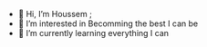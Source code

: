 - 👋 Hi, I’m Houssem ;
- 👀 I’m interested in Becomming the best I can be
- 🌱 I’m currently learning everything I can



<!---
HotPatates/HotPatates is a ✨ special ✨ repository because its `README.md` (this file) appears on your GitHub profile.
You can click the Preview link to take a look at your changes.
--->
